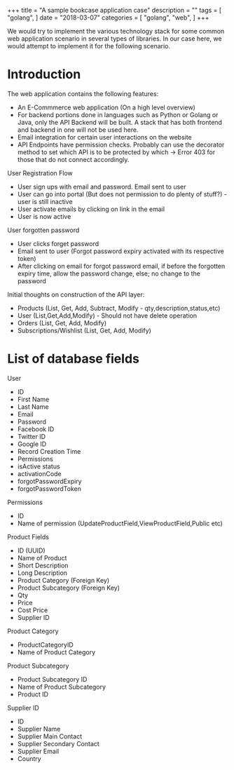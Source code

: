 +++
title = "A sample bookcase application case"
description = ""
tags = [
    "golang",
]
date = "2018-03-07"
categories = [
    "golang",
    "web",
]
+++

We would try to implement the various technology stack for some common web application scenario in several types of libraries. In our case here, we would attempt to implement it for the following scenario.

# Introduction

The web application contains the following features:
- An E-Commmerce web application (On a high level overview)
- For backend portions done in languages such as Python or Golang or Java, only the API Backend will be built. A stack that has both frontend and backend in one will not be used here.
- Email integration for certain user interactions on the website
- API Endpoints have permission checks. Probably can use the decorator method to set which API is to be protected by which -> Error 403 for those that do not connect accordingly.

User Registration Flow
- User sign ups with email and password. Email sent to user
- User can go into portal (But does not permission to do plenty of stuff?) - user is still inactive
- User activate emails by clicking on link in the email
- User is now active

User forgotten password
- User clicks forget password
- Email sent to user (Forgot password expiry activated with its respective token)
- After clicking on email for forgot password email, if before the forgotten expiry time, allow the password change, else; no change to the password

Initial thoughts on construction of the API layer:
- Products (List, Get, Add, Subtract, Modify - qty,description,status,etc)
- User (List,Get,Add,Modify) - Should not have delete operation
- Orders (List, Get, Add, Modify)
- Subscriptions/Wishlist (List, Get, Add, Modify)

# List of database fields

User
- ID
- First Name
- Last Name
- Email
- Password
- Facebook ID
- Twitter ID
- Google ID
- Record Creation Time
- Permissions
- isActive status
- activationCode
- forgotPasswordExpiry
- forgotPasswordToken

Permissions
- ID
- Name of permission (UpdateProductField,ViewProductField,Public etc)

Product Fields
- ID (UUID)
- Name of Product
- Short Description
- Long Description
- Product Category (Foreign Key)
- Product Subcategory (Foreign Key)
- Qty
- Price
- Cost Price
- Supplier ID

Product Category
- ProductCategoryID
- Name of Product Category

Product Subcategory
- Product Subcategory ID
- Name of Product Subcategory
- Product ID

Supplier ID
- ID
- Supplier Name
- Supplier Main Contact
- Supplier Secondary Contact
- Supplier Email
- Country



